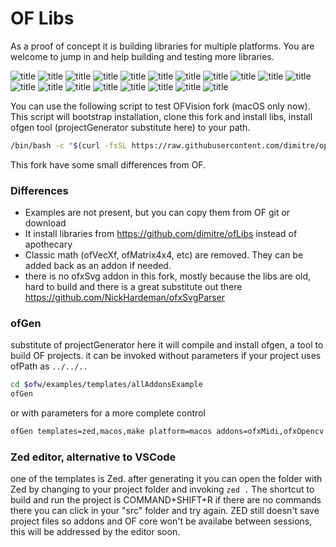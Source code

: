 # OF Libs
As a proof of concept it is building libraries for multiple platforms.
You are welcome to jump in and help building and testing more libraries.

![title](https://github.com/dimitre/ofLibs/actions/workflows/assimp.yml/badge.svg)
![title](https://github.com/dimitre/ofLibs/actions/workflows/brotli.yml/badge.svg)
![title](https://github.com/dimitre/ofLibs/actions/workflows/cairo.yml/badge.svg)
![title](https://github.com/dimitre/ofLibs/actions/workflows/FreeImage.yml/badge.svg)
![title](https://github.com/dimitre/ofLibs/actions/workflows/freetype.yml/badge.svg)
![title](https://github.com/dimitre/ofLibs/actions/workflows/glew.yml/badge.svg)
![title](https://github.com/dimitre/ofLibs/actions/workflows/glfw.yml/badge.svg)
![title](https://github.com/dimitre/ofLibs/actions/workflows/glm.yml/badge.svg)
![title](https://github.com/dimitre/ofLibs/actions/workflows/json.yml/badge.svg)
![title](https://github.com/dimitre/ofLibs/actions/workflows/libpng.yml/badge.svg)
![title](https://github.com/dimitre/ofLibs/actions/workflows/libusb.yml/badge.svg)
![title](https://github.com/dimitre/ofLibs/actions/workflows/libxml2.yml/badge.svg)
![title](https://github.com/dimitre/ofLibs/actions/workflows/opencv.yml/badge.svg)
![title](https://github.com/dimitre/ofLibs/actions/workflows/pugixml.yml/badge.svg)
![title](https://github.com/dimitre/ofLibs/actions/workflows/tess2.yml/badge.svg)
![title](https://github.com/dimitre/ofLibs/actions/workflows/uriparser.yml/badge.svg)
![title](https://github.com/dimitre/ofLibs/actions/workflows/utfcpp.yml/badge.svg)
![title](https://github.com/dimitre/ofLibs/actions/workflows/zlib.yml/badge.svg)
![title](https://github.com/dimitre/ofLibs/actions/workflows/openssl-curl.yml/badge.svg)


You can use the following script to test OFVision fork (macOS only now).
This script will bootstrap installation, clone this fork and install libs, install ofgen tool (projectGenerator substitute here) to your path.

```bash
/bin/bash -c "$(curl -fsSL https://raw.githubusercontent.com/dimitre/openFrameworks/refs/heads/tuningfork/install_of.sh)" pwd
```

This fork have some small differences from OF.
### Differences
- Examples are not present, but you can copy them from OF git or download
- It install libraries from https://github.com/dimitre/ofLibs instead of apothecary
- Classic math (ofVecXf, ofMatrix4x4, etc) are removed. They can be added back as an addon if needed.
- there is no ofxSvg addon in this fork, mostly because the libs are old, hard to build and there is a great substitute out there https://github.com/NickHardeman/ofxSvgParser
### ofGen
substitute of projectGenerator here
it will compile and install ofgen, a tool to build OF projects.
it can be invoked without parameters if your project uses ofPath as ```../../..```
```bash
cd $ofw/examples/templates/allAddonsExample
ofGen
```
or with parameters for a more complete control
```bash
ofGen templates=zed,macos,make platform=macos addons=ofxMidi,ofxOpencv ofpath=../../.. path=/Volumes/tool/Transcend
```

### Zed editor, alternative to VSCode
one of the templates is Zed. after generating it you can open the folder with Zed by changing to your project folder and invoking ```zed .```
The shortcut to build and run the project is COMMAND+SHIFT+R
if there are no commands there you can click in your "src" folder and try again.
ZED still doesn't save project files so addons and OF core won't be availabe between sessions, this will be addressed by the editor soon.
